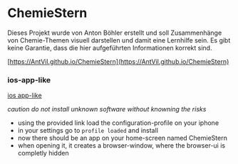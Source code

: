 # ChemieStern
Dieses Projekt wurde von Anton Böhler erstellt und soll Zusammenhänge von Chemie-Themen visuell darstellen und damit eine Lernhilfe sein. Es gibt keine Garantie, dass die hier aufgeführten Informationen korrekt sind.

[https://AntVil.github.io/ChemieStern](https://AntVil.github.io/ChemieStern)

### ios-app-like
[ios app-like](https://AntVil.github.io/ChemieStern/iosApp.html)

*caution do not install unknown software without knowning the risks*

- using the provided link load the configuration-profile on your iphone
- in your settings go to `profile loaded` and install
- now there should be an app on your home-screen named ChemieStern
- when opening it, it creates a browser-window, where the browser-ui is completly hidden
